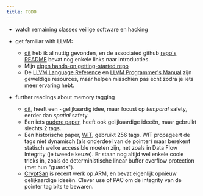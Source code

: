 ```yaml
---
title: TODO
---
```



  - watch remaining classes veilige software en hacking
  - get familiar with LLVM: 
      - [dit](https://mapping-high-level-constructs-to-llvm-ir.readthedocs.io/en/latest/) heb ik al nuttig gevonden, en de associated github [repo's README](https://github.com/f0rki/mapping-high-level-constructs-to-llvm-ir/) bevat nog enkele links naar introducties.
      - Mijn [eigen hands-on getting-started repo](https://github.com/adriaanjacobs/llvm-getting-started)
      - De [LLVM Language Reference](https://llvm.org/docs/LangRef.html) en [LLVM Programmer's Manual](https://llvm.org/docs/ProgrammersManual.html) zijn geweldige resources, maar helpen misschien pas echt zodra je iets meer ervaring hebt.

  - further readings about memory tagging
      - [dit](https://haehyun.github.io/papers/vik-asplos22.pdf), heeft een ~gelijkaardig idee, maar focust op _temporal_ safety, eerder dan _spatial_ safety.
      - Een iets [oudere paper](https://faculty.cc.gatech.edu/~orso/papers/clause.doudalis.orso.prvulovic.pdf), heeft ook gelijkaardige ideeën, maar gebruikt slechts 2 tags.
      - Een historische paper, [WIT](https://www.doc.ic.ac.uk/~cristic/papers/wit-sp-ieee-08.pdf), gebruikt 256 tags. WIT propageert de tags niet dynamisch (als onderdeel van de pointer) maar berekent statisch welke accessible moeten zijn, net zoals in Data Flow Integrity (je tweede keuze). Er staan nog altijd wel enkele coole tricks in, zoals de deterministische linear buffer overflow protection (met hun "guards").
      - [CryptSan](https://dl.acm.org/doi/pdf/10.1145/3555776.3577635) is recent werk op ARM, en bevat eigenlijk opnieuw gelijkaardige ideeën. Clever use of PAC om de integrity van de pointer tag bits te bewaren.


